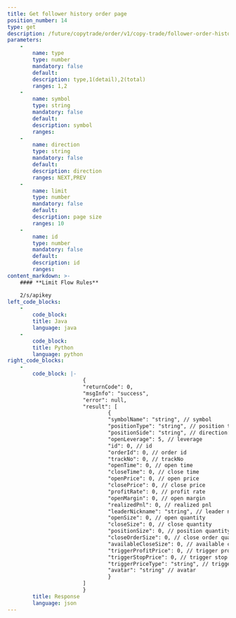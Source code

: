 ```yaml
---
title: Get follower history order page
position_number: 14
type: get
description: /future/copytrade/order/v1/copy-trade/follower-order-history
parameters:
    -
        name: type
        type: number
        mandatory: false
        default:
        description: type,1(detail),2(total)
        ranges: 1,2
    -
        name: symbol
        type: string
        mandatory: false
        default:
        description: symbol
        ranges:
    -
        name: direction
        type: string
        mandatory: false
        default:
        description: direction
        ranges: NEXT,PREV
    -
        name: limit
        type: number
        mandatory: false
        default:
        description: page size
        ranges: 10
    -
        name: id
        type: number
        mandatory: false
        default:
        description: id
        ranges:
content_markdown: >-
    #### **Limit Flow Rules**

    2/s/apikey
left_code_blocks:
    -
        code_block:
        title: Java
        language: java
    -
        code_block:
        title: Python
        language: python
right_code_blocks:
    -
        code_block: |-
                        {
                        "returnCode": 0,
                        "msgInfo": "success",
                        "error": null,
                        "result": [
                                {
                                "symbolName": "string", // symbol
                                "positionType": "string", // position type:CROSSED;ISOLATED
                                "positionSide": "string", // direction:LONG;SHORT
                                "openLeverage": 5, // leverage
                                "id": 0, // id
                                "orderId": 0, // order id
                                "trackNo": 0, // trackNo
                                "openTime": 0, // open time
                                "closeTime": 0, // close time
                                "openPrice": 0, // open price
                                "closePrice": 0, // close price
                                "profitRate": 0, // profit rate
                                "openMargin": 0, // open margin
                                "realizedPnl": 0, // realized pnl
                                "leaderNickname": "string", // leader name
                                "openSize": 0, // open quantity
                                "closeSize": 0, // close quantity
                                "positionSize": 0, // position quantity
                                "closeOrderSize": 0, // close order quantity
                                "availableCloseSize": 0, // available close quantity
                                "triggerProfitPrice": 0, // trigger profit price
                                "triggerStopPrice": 0, // trigger stop price
                                "triggerPriceType": "string", // trigger price type:LATEST_PRICE,MARK_PRICE
                                "avatar": "string" // avatar
                                }
                        ]
                        }
        title: Response
        language: json
---
```

